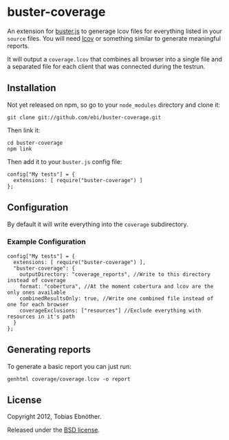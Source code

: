 # buster-coverage

An extension for [buster.js](http://busterjs.org) to generage lcov files for everything listed in your `source` files. You will need [lcov](http://ltp.sourceforge.net/coverage/lcov.php) or something similar to generate meaningful reports.

It will output a `coverage.lcov` that combines all browser into a single file and a separated file for each client that was connected during the testrun.

## Installation

Not yet released on npm, so go to your `node_modules` directory and clone it:

    git clone git://github.com/ebi/buster-coverage.git

Then link it:

    cd buster-coverage
    npm link
Then add it to your `buster.js` config file:

    config["My tests"] = {
      extensions: [ require("buster-coverage") ]
    };

## Configuration

By default it will write everything into the `coverage` subdirectory.

### Example Configuration

    config["My tests"] = {
      extensions: [ require("buster-coverage") ],
      "buster-coverage": {
        outputDirectory: "coverage_reports", //Write to this directory instead of coverage
        format: "cobertura", //At the moment cobertura and lcov are the only ones available
        combinedResultsOnly: true, //Write one combined file instead of one for each browser
        coverageExclusions: ["resources"] //Exclude everything with resources in it's path
      }
    };

## Generating reports

To generate a basic report you can just run:

    genhtml coverage/coverage.lcov -o report

## License

Copyright 2012, Tobias Ebnöther.

Released under the
[BSD license](http://www.opensource.org/licenses/bsd-license.php).
